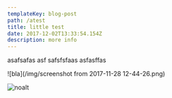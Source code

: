 ```yaml
---
templateKey: blog-post
path: /atest
title: little test
date: 2017-12-02T13:33:54.154Z
description: more info
---
```

asafsafas asf safsfsfaas asfasffas

![bla](/img/screenshot from 2017-11-28 12-44-26.png)

![noalt](/img/flavor_wheel.jpg)
